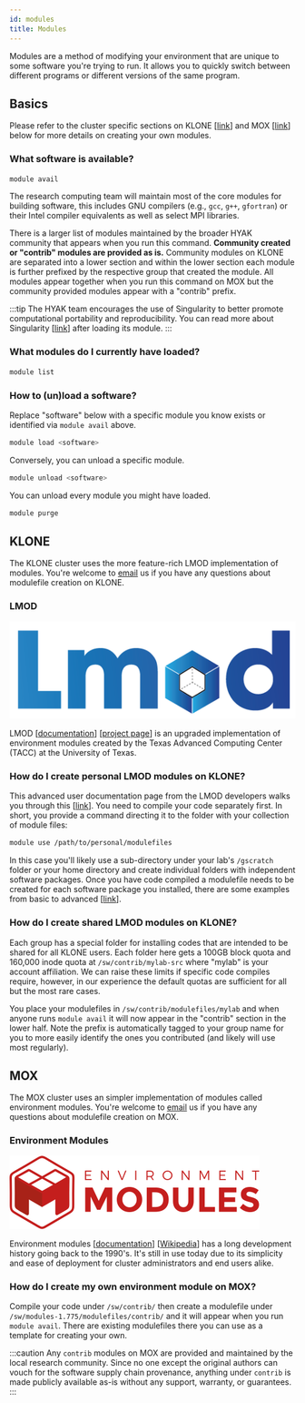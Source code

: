 ```yaml
---
id: modules
title: Modules
---
```


Modules are a method of modifying your environment that are unique to some software you're trying to run. It allows you to quickly switch between different programs or different versions of the same program.

## Basics

Please refer to the cluster specific sections on KLONE [[link](#klone)] and MOX [[link](#mox)] below for more details on creating your own modules.

### What software is available?

```bash
module avail
```

The research computing team will maintain most of the core modules for building software, this includes GNU compilers (e.g., `gcc`, `g++`, `gfortran`) or their Intel compiler equivalents as well as select MPI libraries.

There is a larger list of modules maintained by the broader HYAK community that appears when you run this command. **Community created or "contrib" modules are provided as is.** Community modules on KLONE are separated into a lower section and within the lower section each module is further prefixed by the respective group that created the module. All modules appear together when you run this command on MOX but the community provided modules appear with a "contrib" prefix.

:::tip
The HYAK team encourages the use of Singularity to better promote computational portability and reproducibility. You can read more about Singularity [[link](containers.md)] after loading its module.
:::

### What modules do I currently have loaded?

```bash
module list
```

### How to (un)load a software?

Replace "software" below with a specific module you know exists or identified via `module avail` above.

```bash
module load <software>
```

Conversely, you can unload a specific module.

```bash
module unload <software>
```

You can unload every module you might have loaded.

```bash
module purge
```

## KLONE

The KLONE cluster uses the more feature-rich LMOD implementation of modules. You're welcome to <a href="mailto:help@uw.edu?subject=klone module help">email</a> us if you have any questions about modulefile creation on KLONE.

### LMOD

![LMOD](../../static/img/docs/tools-modules-lmod.png)

LMOD [[documentation](https://lmod.readthedocs.io/en/latest/)] [[project page](https://www.tacc.utexas.edu/research-development/tacc-projects/lmod)] is an upgraded implementation of environment modules created by the Texas Advanced Computing Center (TACC) at the University of Texas.

### How do I create personal LMOD modules on KLONE?

This advanced user documentation page from the LMOD developers walks you through this [[link](https://lmod.readthedocs.io/en/latest/020_advanced.html)]. You need to compile your code separately first. In short, you provide a command directing it to the folder with your collection of module files:

```bash
module use /path/to/personal/modulefiles
```

In this case you'll likely use a sub-directory under your lab's `/gscratch` folder or your home directory and create individual folders with independent software packages. Once you have code compiled a modulefile needs to be created for each software package you installed, there are some examples from basic to advanced [[link](https://lmod.readthedocs.io/en/latest/100_modulefile_examples.html)]. 

### How do I create shared LMOD modules on KLONE?

Each group has a special folder for installing codes that are intended to be shared for all KLONE users. Each folder here gets a 100GB block quota and 160,000 inode quota at `/sw/contrib/mylab-src` where "mylab" is your account affiliation. We can raise these limits if specific code compiles require, however, in our experience the default quotas are sufficient for all but the most rare cases.

You place your modulefiles in `/sw/contrib/modulefiles/mylab` and when anyone runs `module avail` it will now appear in the "contrib" section in the lower half. Note the prefix is automatically tagged to your group name for you to more easily identify the ones you contributed (and likely will use most regularly).

## MOX

The MOX cluster uses an simpler implementation of modules called environment modules. You're welcome to <a href="mailto:help@uw.edu?subject=mox module help">email</a> us if you have any questions about modulefile creation on MOX.

### Environment Modules

![Environment modules](../../static/img/docs/tools-modules-environment.png)

Environment modules [[documentation](https://modules.readthedocs.io/en/latest/)] [[Wikipedia](https://en.wikipedia.org/wiki/Environment_Modules_(software))] has a long development history going back to the 1990's. It's still in use today due to its simplicity and ease of deployment for cluster administrators and end users alike.

### How do I create my own environment module on MOX?

Compile your code under `/sw/contrib/` then create a modulefile under `/sw/modules-1.775/modulefiles/contrib/` and it will appear when you run `module avail`. There are existing modulefiles there you can use as a template for creating your own.

:::caution
Any `contrib` modules on MOX are provided and maintained by the local research community. Since no one except the original authors can vouch for the software supply chain provenance, anything under `contrib` is made publicly available as-is without any support, warranty, or guarantees.
:::
